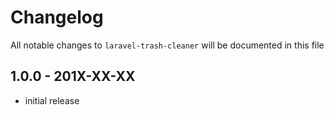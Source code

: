 # Changelog

All notable changes to `laravel-trash-cleaner` will be documented in this file

## 1.0.0 - 201X-XX-XX

- initial release

